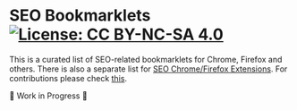 # SEO Bookmarklets [![License: CC BY-NC-SA 4.0](https://licensebuttons.net/l/by-nc-sa/4.0/80x15.png)](https://creativecommons.org/licenses/by-nc-sa/4.0/)

This is a curated list of SEO-related bookmarklets for Chrome, Firefox and others. There is also a separate list for [SEO Chrome/Firefox Extensions](https://github.com/Awesome-SEO/seo-browser-extensions). For contributions please check [this](https://github.com/Awesome-SEO/seo-bookmarklets/blob/main/CONTRIBUTIONS.md).

🚧️ Work in Progress 🚧️

